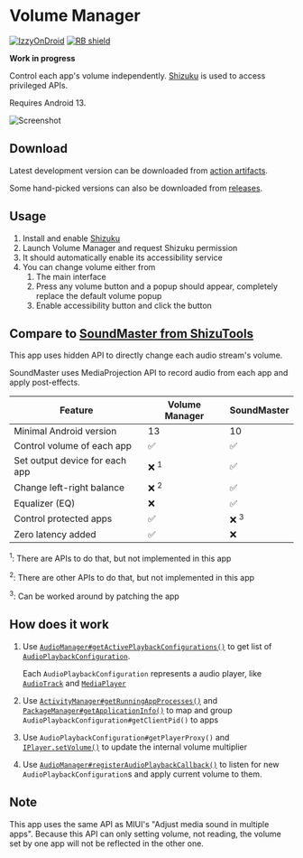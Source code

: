 # Volume Manager

[<img src="https://img.shields.io/f-droid/v/moe.chensi.volume?baseUrl=https://apt.izzysoft.de/fdroid&label=IzzyOnDroid" alt="IzzyOnDroid">](https://apt.izzysoft.de/fdroid/index/apk/moe.chensi.volume)
[<img src="https://shields.rbtlog.dev/simple/moe.chensi.volume" alt="RB shield">](https://shields.rbtlog.dev/moe.chensi.volume)

**Work in progress**

Control each app's volume independently. [Shizuku](https://shizuku.rikka.app/) is used to access privileged APIs.

Requires Android 13.

![Screenshot](screenshot.png)

## Download

Latest development version can be downloaded from [action artifacts](https://github.com/yume-chan/VolumeManager/actions).

Some hand-picked versions can also be downloaded from [releases](https://github.com/yume-chan/VolumeManager/releases).

## Usage

1. Install and enable [Shizuku](https://shizuku.rikka.app/)
2. Launch Volume Manager and request Shizuku permission
3. It should automatically enable its accessibility service
4. You can change volume either from
   1. The main interface
   2. Press any volume button and a popup should appear, completely replace the default volume popup
   3. Enable accessibility button and click the button

## Compare to [SoundMaster from ShizuTools](https://github.com/legendsayantan/ShizuTools/wiki/SoundMaster)

This app uses hidden API to directly change each audio stream's volume.

SoundMaster uses MediaProjection API to record audio from each app and apply post-effects.

| Feature                        | Volume Manager  | SoundMaster     |
| ------------------------------ | --------------- | --------------- |
| Minimal Android version        | 13              | 10              |
| Control volume of each app     | ✅              | ✅              |
| Set output device for each app | ❌ <sup>1</sup> | ✅              |
| Change left-right balance      | ❌ <sup>2</sup> | ✅              |
| Equalizer (EQ)                 | ❌              | ✅              |
| Control protected apps         | ✅              | ❌ <sup>3</sup> |
| Zero latency added             | ✅              | ❌              |

<sup>1</sup>: There are APIs to do that, but not implemented in this app

<sup>2</sup>: There are other APIs to do that, but not implemented in this app

<sup>3</sup>: Can be worked around by patching the app

## How does it work

1. Use [`AudioManager#getActivePlaybackConfigurations()`](<https://developer.android.com/reference/android/media/AudioManager#getActivePlaybackConfigurations()>) to get list of [`AudioPlaybackConfiguration`](https://cs.android.com/android/platform/superproject/main/+/main:frameworks/base/media/java/android/media/AudioPlaybackConfiguration.java;drc=e282cc572ef848b1cb8d622c2c4939aac37c3b27).

   Each `AudioPlaybackConfiguration` represents a audio player, like [`AudioTrack`](https://developer.android.com/reference/android/media/AudioTrack) and [`MediaPlayer`](https://developer.android.com/media/platform/mediaplayer)

2. Use [`ActivityManager#getRunningAppProcesses()`](<https://developer.android.com/reference/android/app/ActivityManager#getRunningAppProcesses()>) and [`PackageManager#getApplicationInfo()`](<https://developer.android.com/reference/android/content/pm/PackageManager#getApplicationInfo(java.lang.String,%20android.content.pm.PackageManager.ApplicationInfoFlags)>) to map and group `AudioPlaybackConfiguration#getClientPid()` to apps
3. Use `AudioPlaybackConfiguration#getPlayerProxy()` and [`IPlayer.setVolume()`](https://cs.android.com/android/platform/superproject/main/+/main:frameworks/av/media/libaudioclient/aidl/android/media/IPlayer.aidl;l=29;drc=75e48fea431b1de2bf1715eb5c22ba4c794200bd) to update the internal volume multiplier
4. Use [`AudioManager#registerAudioPlaybackCallback()`](<https://developer.android.com/reference/android/media/AudioManager?hl=en#registerAudioPlaybackCallback(android.media.AudioManager.AudioPlaybackCallback,%20android.os.Handler)>) to listen for new `AudioPlaybackConfiguration`s and apply current volume to them.

## Note

This app uses the same API as MIUI's "Adjust media sound in multiple apps". Because this API can only setting volume, not reading, the volume set by one app will not be reflected in the other one.
